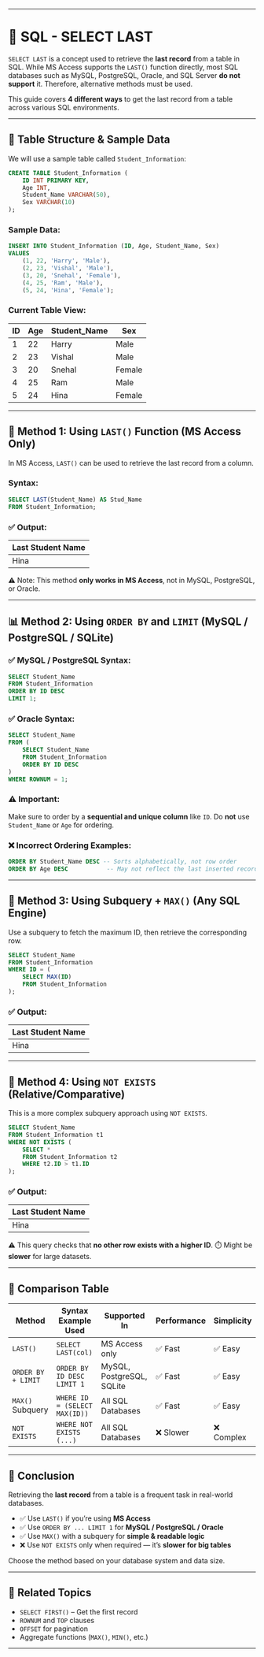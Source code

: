 
---

# 📘 SQL - SELECT LAST

`SELECT LAST` is a concept used to retrieve the **last record** from a table in SQL. While MS Access supports the `LAST()` function directly, most SQL databases such as MySQL, PostgreSQL, Oracle, and SQL Server **do not support** it. Therefore, alternative methods must be used.

This guide covers **4 different ways** to get the last record from a table across various SQL environments.

---

## 📂 Table Structure & Sample Data

We will use a sample table called `Student_Information`:

```sql
CREATE TABLE Student_Information (
    ID INT PRIMARY KEY,
    Age INT,
    Student_Name VARCHAR(50),
    Sex VARCHAR(10)
);
````

### Sample Data:

```sql
INSERT INTO Student_Information (ID, Age, Student_Name, Sex)
VALUES
    (1, 22, 'Harry', 'Male'),
    (2, 23, 'Vishal', 'Male'),
    (3, 20, 'Snehal', 'Female'),
    (4, 25, 'Ram', 'Male'),
    (5, 24, 'Hina', 'Female');
```

### Current Table View:

| ID | Age | Student\_Name | Sex    |
| -- | --- | ------------- | ------ |
| 1  | 22  | Harry         | Male   |
| 2  | 23  | Vishal        | Male   |
| 3  | 20  | Snehal        | Female |
| 4  | 25  | Ram           | Male   |
| 5  | 24  | Hina          | Female |

---

## 🧪 Method 1: Using `LAST()` Function (MS Access Only)

In MS Access, `LAST()` can be used to retrieve the last record from a column.

### Syntax:

```sql
SELECT LAST(Student_Name) AS Stud_Name
FROM Student_Information;
```

### ✅ Output:

| Last Student Name |
| ----------------- |
| Hina              |

⚠️ Note: This method **only works in MS Access**, not in MySQL, PostgreSQL, or Oracle.

---

## 📊 Method 2: Using `ORDER BY` and `LIMIT` (MySQL / PostgreSQL / SQLite)

### ✅ MySQL / PostgreSQL Syntax:

```sql
SELECT Student_Name
FROM Student_Information
ORDER BY ID DESC
LIMIT 1;
```

### ✅ Oracle Syntax:

```sql
SELECT Student_Name
FROM (
    SELECT Student_Name
    FROM Student_Information
    ORDER BY ID DESC
)
WHERE ROWNUM = 1;
```

### ⚠️ Important:

Make sure to order by a **sequential and unique column** like `ID`.
Do **not** use `Student_Name` or `Age` for ordering.

### ❌ Incorrect Ordering Examples:

```sql
ORDER BY Student_Name DESC -- Sorts alphabetically, not row order
ORDER BY Age DESC           -- May not reflect the last inserted record
```

---

## 📐 Method 3: Using Subquery + `MAX()` (Any SQL Engine)

Use a subquery to fetch the maximum ID, then retrieve the corresponding row.

```sql
SELECT Student_Name
FROM Student_Information
WHERE ID = (
    SELECT MAX(ID)
    FROM Student_Information
);
```

### ✅ Output:

| Last Student Name |
| ----------------- |
| Hina              |

---

## 🧮 Method 4: Using `NOT EXISTS` (Relative/Comparative)

This is a more complex subquery approach using `NOT EXISTS`.

```sql
SELECT Student_Name
FROM Student_Information t1
WHERE NOT EXISTS (
    SELECT *
    FROM Student_Information t2
    WHERE t2.ID > t1.ID
);
```

### ✅ Output:

| Last Student Name |
| ----------------- |
| Hina              |

⚠️ This query checks that **no other row exists with a higher ID**.
⏱️ Might be **slower** for large datasets.

---

## 📝 Comparison Table

| Method             | Syntax Example Used           | Supported In              | Performance | Simplicity |
| ------------------ | ----------------------------- | ------------------------- | ----------- | ---------- |
| `LAST()`           | `SELECT LAST(col)`            | MS Access only            | ✅ Fast      | ✅ Easy     |
| `ORDER BY + LIMIT` | `ORDER BY ID DESC LIMIT 1`    | MySQL, PostgreSQL, SQLite | ✅ Fast      | ✅ Easy     |
| `MAX()` Subquery   | `WHERE ID = (SELECT MAX(ID))` | All SQL Databases         | ✅ Fast      | ✅ Easy     |
| `NOT EXISTS`       | `WHERE NOT EXISTS (...)`      | All SQL Databases         | ❌ Slower    | ❌ Complex  |

---

## 🧾 Conclusion

Retrieving the **last record** from a table is a frequent task in real-world databases.

* ✅ Use `LAST()` if you’re using **MS Access**
* ✅ Use `ORDER BY ... LIMIT 1` for **MySQL / PostgreSQL / Oracle**
* ✅ Use `MAX()` with a subquery for **simple & readable logic**
* ❌ Use `NOT EXISTS` only when required — it’s **slower for big tables**

Choose the method based on your database system and data size.

---

## 🧠 Related Topics

* `SELECT FIRST()` – Get the first record
* `ROWNUM` and `TOP` clauses
* `OFFSET` for pagination
* Aggregate functions (`MAX()`, `MIN()`, etc.)

---
